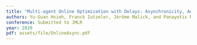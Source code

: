 ```yaml
---
title: "Multi-agent Online Optimization with Delays: Asynchronicity, Adaptivity, and Optimism"
authors: Yu-Guan Hsieh, Franck Iutzeler, Jérôme Malick, and Panayotis Mertikopoulos
conference: Submitted to JMLR
year: 2020
pdf: assets/file/OnlineAsync.pdf
---
```

